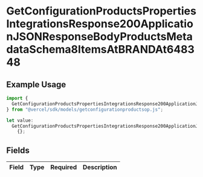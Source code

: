 # GetConfigurationProductsPropertiesIntegrationsResponse200ApplicationJSONResponseBodyProductsMetadataSchema8ItemsAtBRANDAt648348

## Example Usage

```typescript
import {
  GetConfigurationProductsPropertiesIntegrationsResponse200ApplicationJSONResponseBodyProductsMetadataSchema8ItemsAtBRANDAt648348,
} from "@vercel/sdk/models/getconfigurationproductsop.js";

let value:
  GetConfigurationProductsPropertiesIntegrationsResponse200ApplicationJSONResponseBodyProductsMetadataSchema8ItemsAtBRANDAt648348 =
    {};
```

## Fields

| Field       | Type        | Required    | Description |
| ----------- | ----------- | ----------- | ----------- |